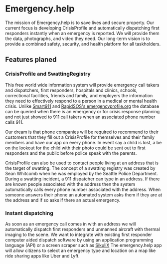 # Emergency.help

The mission of Emergency.help is to save lives and secure property. Our current focus is developing CrisisProfile and automatically dispatching first responders instantly when an emergency is reported. We will provide them the data, photographs, and video they need. Our long-term vision is to provide a combined safety, security, and health platform for all taskholders. 

## Features planed

### CrisisProfile and SwattingRegistry

This free world wide information system will provide emergency call takers and dispatchers, first responders, hospitals and clinics, schools, correctional facilities, friends and family, and employers the information they need to effectively respond to a person in a medical or mental health crisis. Unlike [Smart911](https://www.smart911.com/) and [RapidSOS's emergencyprofile.org](https://emergencyprofile.org) the database can be queried when there is an emergency or for crisis response planning and not just showed to 911 call takers when an associated phone number calls 911. 

Our dream is that phone companies will be required to recommend to their customers that they fill out a CrisisProfile for themselves and their family members and have our app on every phone. In event say a child is lost, a be on the lookout for the child with their photo could be sent out to first responders and the public before police speak with the parents.

CrisisProfile can also be used to contact people living at an address that is the target of swatting. The concept of a swatting registry was created by Sean Whitcomb when he was employed by the Seattle Police Department. During a swatting incident, a 911 dispatcher can type in an address. If there are known people associated with the address then the system automatically calls every phone number associated with the address. When someone answers their phone an automated system asks them if they are at the address and if so asks if there an actual emergency. 

### Instant dispatching

As soon as an emergency call comes in with an address we will automatically dispatch first responders and unmanned aircraft with thermal imaging to the scene. We want to integrate with existing first responder computer aided dispatch software by using an application programming language (API) or a screen scraper such as [SikuliX](http://sikulix.com/) The emergency.help app will allow citizens to select an emergency type and location on a map like ride sharing apps like Uber and Lyft.



